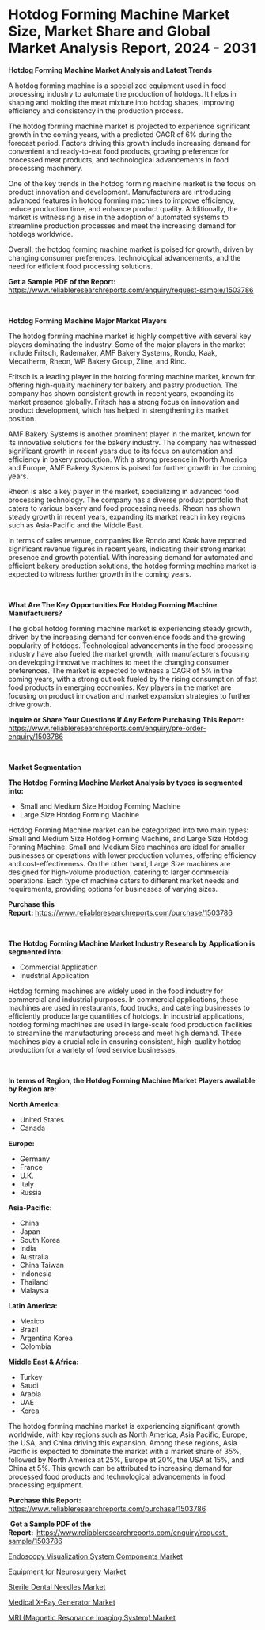 <p><h1>Hotdog Forming Machine Market Size, Market Share and Global Market Analysis Report, 2024 - 2031</h1></p><p><strong>Hotdog Forming Machine Market Analysis and Latest Trends</strong></p>
<p><p>A hotdog forming machine is a specialized equipment used in food processing industry to automate the production of hotdogs. It helps in shaping and molding the meat mixture into hotdog shapes, improving efficiency and consistency in the production process.</p><p>The hotdog forming machine market is projected to experience significant growth in the coming years, with a predicted CAGR of 6% during the forecast period. Factors driving this growth include increasing demand for convenient and ready-to-eat food products, growing preference for processed meat products, and technological advancements in food processing machinery.</p><p>One of the key trends in the hotdog forming machine market is the focus on product innovation and development. Manufacturers are introducing advanced features in hotdog forming machines to improve efficiency, reduce production time, and enhance product quality. Additionally, the market is witnessing a rise in the adoption of automated systems to streamline production processes and meet the increasing demand for hotdogs worldwide.</p><p>Overall, the hotdog forming machine market is poised for growth, driven by changing consumer preferences, technological advancements, and the need for efficient food processing solutions.</p></p>
<p><strong>Get a Sample PDF of the Report:&nbsp;</strong> <a href="https://www.reliableresearchreports.com/enquiry/request-sample/1503786">https://www.reliableresearchreports.com/enquiry/request-sample/1503786</a></p>
<p>&nbsp;</p>
<p><strong>Hotdog Forming Machine Major Market Players</strong></p>
<p><p>The hotdog forming machine market is highly competitive with several key players dominating the industry. Some of the major players in the market include Fritsch, Rademaker, AMF Bakery Systems, Rondo, Kaak, Mecatherm, Rheon, WP Bakery Group, Zline, and Rinc.</p><p>Fritsch is a leading player in the hotdog forming machine market, known for offering high-quality machinery for bakery and pastry production. The company has shown consistent growth in recent years, expanding its market presence globally. Fritsch has a strong focus on innovation and product development, which has helped in strengthening its market position.</p><p>AMF Bakery Systems is another prominent player in the market, known for its innovative solutions for the bakery industry. The company has witnessed significant growth in recent years due to its focus on automation and efficiency in bakery production. With a strong presence in North America and Europe, AMF Bakery Systems is poised for further growth in the coming years.</p><p>Rheon is also a key player in the market, specializing in advanced food processing technology. The company has a diverse product portfolio that caters to various bakery and food processing needs. Rheon has shown steady growth in recent years, expanding its market reach in key regions such as Asia-Pacific and the Middle East.</p><p>In terms of sales revenue, companies like Rondo and Kaak have reported significant revenue figures in recent years, indicating their strong market presence and growth potential. With increasing demand for automated and efficient bakery production solutions, the hotdog forming machine market is expected to witness further growth in the coming years.</p></p>
<p>&nbsp;</p>
<p><strong>What Are The Key Opportunities For Hotdog Forming Machine Manufacturers?</strong></p>
<p><p>The global hotdog forming machine market is experiencing steady growth, driven by the increasing demand for convenience foods and the growing popularity of hotdogs. Technological advancements in the food processing industry have also fueled the market growth, with manufacturers focusing on developing innovative machines to meet the changing consumer preferences. The market is expected to witness a CAGR of 5% in the coming years, with a strong outlook fueled by the rising consumption of fast food products in emerging economies. Key players in the market are focusing on product innovation and market expansion strategies to further drive growth.</p></p>
<p><strong>Inquire or Share Your Questions If Any Before Purchasing This Report:</strong> <a href="https://www.reliableresearchreports.com/enquiry/pre-order-enquiry/1503786">https://www.reliableresearchreports.com/enquiry/pre-order-enquiry/1503786</a></p>
<p>&nbsp;</p>
<p><strong>Market Segmentation</strong></p>
<p><strong>The Hotdog Forming Machine Market Analysis by types is segmented into:</strong></p>
<p><ul><li>Small and Medium Size Hotdog Forming Machine</li><li>Large Size Hotdog Forming Machine</li></ul></p>
<p><p>Hotdog Forming Machine market can be categorized into two main types: Small and Medium Size Hotdog Forming Machine, and Large Size Hotdog Forming Machine. Small and Medium Size machines are ideal for smaller businesses or operations with lower production volumes, offering efficiency and cost-effectiveness. On the other hand, Large Size machines are designed for high-volume production, catering to larger commercial operations. Each type of machine caters to different market needs and requirements, providing options for businesses of varying sizes.</p></p>
<p><strong>Purchase this Report:&nbsp;</strong><a href="https://www.reliableresearchreports.com/purchase/1503786">https://www.reliableresearchreports.com/purchase/1503786</a></p>
<p>&nbsp;</p>
<p><strong>The Hotdog Forming Machine Market Industry Research by Application is segmented into:</strong></p>
<p><ul><li>Commercial Application</li><li>Inudstrial Application</li></ul></p>
<p><p>Hotdog forming machines are widely used in the food industry for commercial and industrial purposes. In commercial applications, these machines are used in restaurants, food trucks, and catering businesses to efficiently produce large quantities of hotdogs. In industrial applications, hotdog forming machines are used in large-scale food production facilities to streamline the manufacturing process and meet high demand. These machines play a crucial role in ensuring consistent, high-quality hotdog production for a variety of food service businesses.</p></p>
<p>&nbsp;</p>
<p><strong>In terms of Region, the Hotdog Forming Machine Market Players available by Region are:</strong></p>
<p>
    <p> <strong> North America: </strong>
        <ul>
            <li>United States</li>
            <li>Canada</li>
        </ul>
        </p> 
    <p> <strong> Europe: </strong>
        <ul>
            <li>Germany</li>
            <li>France</li>
            <li>U.K.</li>
            <li>Italy</li>
            <li>Russia</li>
        </ul>
        </p> 
    <p> <strong> Asia-Pacific: </strong>
        <ul>
            <li>China</li>
            <li>Japan</li>
            <li>South Korea</li>
            <li>India</li>
            <li>Australia</li>
            <li>China Taiwan</li>
            <li>Indonesia</li>
            <li>Thailand</li>
            <li>Malaysia</li>
        </ul>
        </p> 
    <p> <strong> Latin America: </strong>
        <ul>
            <li>Mexico</li>
            <li>Brazil</li>
            <li>Argentina Korea</li>
            <li>Colombia</li>
        </ul>
        </p> 
    <p> <strong> Middle East & Africa: </strong>
        <ul>
            <li>Turkey</li>
            <li>Saudi</li>
            <li>Arabia</li>
            <li>UAE</li>
            <li>Korea</li>
        </ul>
    </p>
    </p>
<p><p>The hotdog forming machine market is experiencing significant growth worldwide, with key regions such as North America, Asia Pacific, Europe, the USA, and China driving this expansion. Among these regions, Asia Pacific is expected to dominate the market with a market share of 35%, followed by North America at 25%, Europe at 20%, the USA at 15%, and China at 5%. This growth can be attributed to increasing demand for processed food products and technological advancements in food processing equipment.</p></p>
<p><strong>Purchase this Report: </strong><a href="https://www.reliableresearchreports.com/purchase/1503786">https://www.reliableresearchreports.com/purchase/1503786</a></p>
<p>&nbsp;<strong>Get a Sample PDF of the Report:&nbsp;&nbsp;</strong><a href="https://www.reliableresearchreports.com/enquiry/request-sample/1503786">https://www.reliableresearchreports.com/enquiry/request-sample/1503786</a></p>
<p><strong></strong></p>
<p><p><a href="https://medium.com/@fionabuckland777/decoding-endoscopy-visualization-system-components-market-metrics-market-share-trends-and-growth-2839d1ed72d5">Endoscopy Visualization System Components Market</a></p><p><a href="https://medium.com/@williefields7566/decoding-equipment-for-neurosurgery-market-metrics-market-share-trends-and-growth-patterns-7ef4115d27bd">Equipment for Neurosurgery Market</a></p><p><a href="https://medium.com/@williefields7566/sterile-dental-needles-market-share-evolution-and-market-growth-trends-2024-2031-abc562ffe792">Sterile Dental Needles Market</a></p><p><a href="https://medium.com/@williefields7566/medical-x-ray-generator-market-share-evolution-and-market-growth-trends-2024-2031-6cefc34cf221">Medical X-Ray Generator Market</a></p><p><a href="https://medium.com/@fionabuckland777/mri-magnetic-resonance-imaging-system-market-analysis-its-cagr-market-segmentation-and-global-f3a6f15bfa47">MRI (Magnetic Resonance Imaging System) Market</a></p></p>